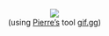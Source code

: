 <p align=center><img src=https://gif.gg/4BSbQFV.gif><br/>
  (using <a href=https://github.com/bpierre>Pierre’s</a> tool <a href=https://gif.gg>gif.gg</a>)
